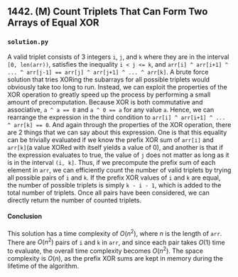 ## 1442. (M) Count Triplets That Can Form Two Arrays of Equal XOR

### `solution.py`
A valid triplet consists of 3 integers `i`, `j`, and `k` where they are in the interval `[0, len(arr))`, satisfies the inequality `i < j <= k`, and `arr[i] ^ arr[i+1] ^ ... ^ arr[j-1] == arr[j] ^ arr[j+1] ^ ... ^ arr[k]`. A brute force solution that tries XORing the subarrays for all possible triplets would obviously take too long to run. Instead, we can exploit the properties of the XOR operation to greatly speed up the process by performing a small amount of precomputation. Because XOR is both commutative and associative, `a ^ a == 0` and `a ^ 0 == a` for any value `a`. Hence, we can rearrange the expression in the third condition to `arr[i] ^ arr[i+1] ^ ... ^ arr[k] == 0`. And again through the properties of the XOR operation, there are 2 things that we can say about this expression. One is that this equality can be trivially evaluated if we know the prefix XOR sum of `arr[i]` and `arr[k]`(a value XORed with itself yields a value of 0), and another is that if the expression evaluates to true, the value of `j` does not matter as long as it is in the interval `(i, k]`. Thus, if we precompute the prefix sum of each element in `arr`, we can efficiently count the number of valid triplets by trying all possible pairs of `i` and `k`. If the prefix XOR values of `i` and `k` are equal, the number of possible triplets is simply `k - i - 1`, which is added to the total number of triplets. Once all pairs have been considered, we can directly return the number of counted triplets.  

#### Conclusion
This solution has a time complexity of $O(n^2)$, where $n$ is the length of `arr`. There are $O(n^2)$ pairs of `i` and `k` in `arr`, and since each pair takes $O(1)$ time to evaluate, the overall time complexity becomes $O(n^2)$. The space complexity is $O(n)$, as the prefix XOR sums are kept in memory during the lifetime of the algorithm.  
  

